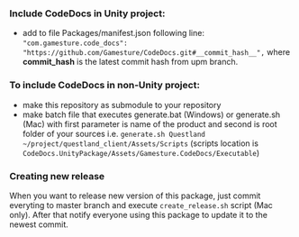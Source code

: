 ### Include CodeDocs in Unity project:
- add to file Packages/manifest.json following line:
`"com.gamesture.code_docs": "https://github.com/Gamesture/CodeDocs.git#__commit_hash__",`
where __commit_hash__ is the latest commit hash from upm branch.

### To include CodeDocs in non-Unity project:
- make this repository as submodule to your repository
- make batch file that executes generate.bat (Windows) or generate.sh (Mac) with first parameter is name of the product and second is root folder of your sources
i.e. `generate.sh Questland ~/project/questland_client/Assets/Scripts`
 (scripts location is `CodeDocs.UnityPackage/Assets/Gamesture.CodeDocs/Executable`)

### Creating new release
When you want to release new version of this package, just commit everyting to master branch and execute `create_release.sh` script (Mac only).
After that notify everyone using this package to update it to the newest commit.